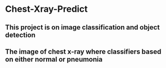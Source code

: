 # Chest-Xray-Predict
## This project is on image classification and object detection
## The image of chest x-ray where classifiers based on either normal or pneumonia

